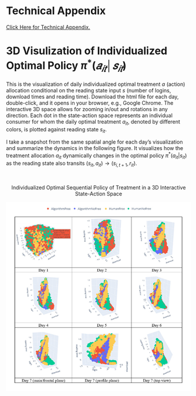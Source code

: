 # Technical Appendix

[Click Here for Technical Appendix.](https://github.com/hanchenresearch/3D-Visulization-of-Individulized-Optimal-Policy/blob/7c6b5aa7945d3153abf668244519f80723b87072/asset/files/TechnicalAppendix.pdf)
<br>

# 3D Visulization of Individualized Optimal Policy $\pi^\ast(𝑎_{𝑖𝑡}│𝑠_{𝑖𝑡})$


This is the visualization of daily individualized optimal treatment $a$ (action) allocation conditional on the reading state input $s$ (number of logins, download times and reading time). Download the html file for each day, double-click, and it opens in your browser, e.g., Google Chrome. The interactive 3D space allows for zooming in/out and rotations in any direction. Each dot in the state-action space represents an individual consumer for whom the daily optimal treatment $a_{it}$, denoted by different colors, is plotted against reading state $s_{it}$.

I take a snapshot from the same spatial angle for each day’s visualization and summarize the dynamics in the following figure. It visualizes how the treatment allocation $a_{it}$ dynamically changes in the optimal policy $\pi^\ast(a_{it}|s_{it})$ as the reading state also transits $(s_{it},a_{it}) \rightarrow (s_{i,t+1}, r_{it})$.

<br />

<p align="center">
    Individualized Optimal Sequential Policy of Treatment in a 3D Interactive State-Action Space
</p>

<p align="center">
  <img width="600" src="asset/images/OptimalPolicy.jpg" alt="Daily Visualization">
</p>



